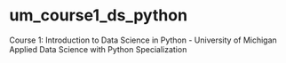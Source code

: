 # um_course1_ds_python
Course 1: Introduction to Data Science in Python - University of Michigan Applied Data Science with Python Specialization
